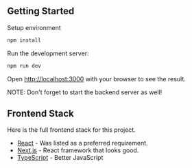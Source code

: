 ## Getting Started

Setup environment

```bash
npm install
```

Run the development server:

```bash
npm run dev
```

Open [http://localhost:3000](http://localhost:3000) with your browser to see the result.

NOTE: Don't forget to start the backend server as well!

## Frontend Stack

Here is the full frontend stack for this project.

- [React](https://react.dev/) - Was listed as a preferred requirement.
- [Next.js](https://nextjs.org/) - React framework that looks good.
- [TypeScript](https://www.typescriptlang.org/) - Better JavaScript